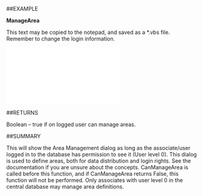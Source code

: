 
##EXAMPLE

**ManageArea**

This text may be copied to the notepad, and saved as a *.vbs file. Remember to change the login information.

![](..\..\Examples\vbs\SOTravelInfoInterface.ManageArea.vbs.txt)


##RETURNS

Boolean – true if on logged user can manage areas.


##SUMMARY

This will show the Area Management dialog as long as the associate/user logged in to the database has permission to see it (User level 0). This dialog is used to define areas, both for data distribution and login rights. See the documentation if you are unsure about the concepts. CanManageArea is called before this function, and if CanManageArea returns False, this function will not be performed. Only associates with user level 0 in the central database may manage area definitions.

